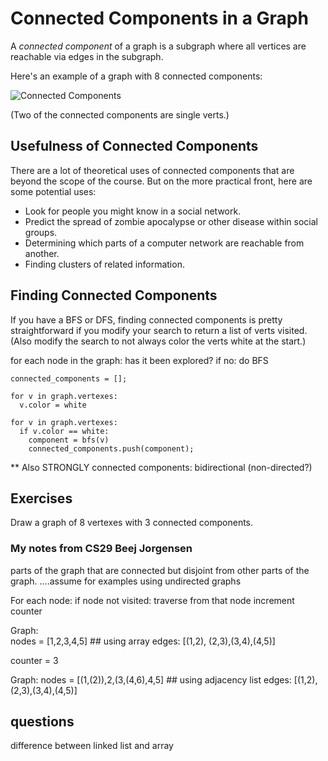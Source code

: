 # Connected Components in a Graph

A _connected component_ of a graph is a subgraph where all vertices are
reachable via edges in the subgraph.

Here's an example of a graph with 8 connected components:

![Connected Components](img/connected-components.png)

(Two of the connected components are single verts.)

## Usefulness of Connected Components

There are a lot of theoretical uses of connected components that are beyond the scope of the course. But on the more practical front, here are some potential uses:

- Look for people you might know in a social network.
- Predict the spread of zombie apocalypse or other disease within social groups.
- Determining which parts of a computer network are reachable from another.
- Finding clusters of related information.

## Finding Connected Components

If you have a BFS or DFS, finding connected components is pretty
straightforward if you modify your search to return a list of verts
visited. (Also modify the search to not always color the verts white at
the start.)

for each node in the graph:
has it been explored?
if no: do BFS

```pseudocode
connected_components = [];

for v in graph.vertexes:
  v.color = white

for v in graph.vertexes:
  if v.color == white:
    component = bfs(v)
	connected_components.push(component);
```

\*\* Also STRONGLY connected components: bidirectional (non-directed?)

## Exercises

Draw a graph of 8 vertexes with 3 connected components.

### My notes from CS29 Beej Jorgensen

parts of the graph that are connected but disjoint from other parts of the graph.
....assume for examples using undirected graphs

For each node:
if node not visited:
traverse from that node
increment counter

Graph:  
 nodes = [1,2,3,4,5] ## using array
edges: [(1,2), (2,3),(3,4),(4,5)]

counter = 3

Graph:
nodes = [(1,(2)),2,(3,(4,6),4,5] ## using adjacency list
edges: [(1,2), (2,3),(3,4),(4,5)]

## questions

difference between linked list and array
